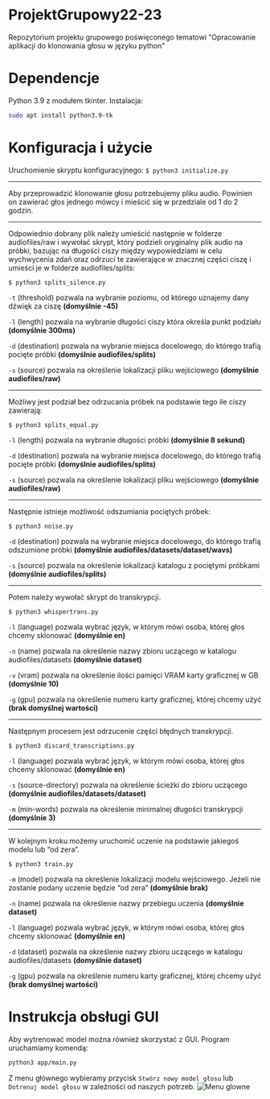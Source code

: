 # ProjektGrupowy22-23

Repozytorium projektu grupowego poświęconego tematowi "Opracowanie aplikacji do klonowania głosu w języku python"

# Dependencje
Python 3.9 z modułem tkinter.
Instalacja:
```bash
sudo apt install python3.9-tk
```

# Konfiguracja i użycie
Uruchomienie skryptu konfiguracyjnego:
`$ python3 initialize.py`
<hr>
Aby przeprowadzić klonowanie głosu potrzebujemy pliku audio. Powinien on zawierać głos jednego mówcy i mieścić się w przedziale od 1 do 2 godzin.
<hr>
Odpowiednio dobrany plik należy umieścić następnie w folderze audiofiles/raw i wywołać skrypt, który podzieli oryginalny plik audio na próbki, bazując na długości ciszy między wypowiedziami w celu wychwycenia zdań oraz odrzuci te zawierające w znacznej części ciszę i umieści je w folderze audiofiles/splits:

`$ python3 splits_silence.py`

`-t` (threshold) pozwala na wybranie poziomu, od którego uznajemy dany dźwięk za ciszę **(domyślnie -45)**

`-l` (length) pozwala na wybranie długości ciszy która określa punkt podziału **(domyślnie 300ms)**

`-d` (destination) pozwala na wybranie miejsca docelowego, do którego trafią pocięte próbki **(domyślnie audiofiles/splits)**

`-s` (source) pozwala na określenie lokalizacji pliku wejściowego **(domyślnie audiofiles/raw)**
<hr>
Możliwy jest podział bez odrzucania próbek na podstawie tego ile ciszy zawierają:

`$ python3 splits_equal.py`

`-l` (length) pozwala na wybranie długości próbki **(domyślnie 8 sekund)**

`-d` (destination) pozwala na wybranie miejsca docelowego, do którego trafią pocięte próbki **(domyślnie audiofiles/splits)**

`-s` (source) pozwala na określenie lokalizacji pliku wejściowego **(domyślnie audiofiles/raw)**
<hr>
Następnie istnieje możliwość odszumiania pociętych próbek:

`$ python3 noise.py`

`-d` (destination) pozwala na wybranie miejsca docelowego, do którego trafią odszumione próbki **(domyślnie audiofiles/datasets/dataset/wavs)**

`-s` (source) pozwala na określenie lokalizacji katalogu z pociętymi próbkami **(domyślnie audiofiles/splits)**
<hr>
Potem należy wywołać skrypt do transkrypcji.

`$ python3 whispertrans.py`

`-l` (language) pozwala wybrać język, w którym mówi osoba, której głos chcemy sklonować **(domyślnie en)**

`-n` (name) pozwala na określenie nazwy zbioru uczącego w katalogu audiofiles/datasets **(domyślnie dataset)**

`-v` (vram) pozwala na określenie ilości pamięci VRAM karty graficznej w GB **(domyślnie 10)**

`-g` (gpu) pozwala na określenie numeru karty graficznej, której chcemy użyć **(brak domyślnej wartości)**
<hr>
Następnym procesem jest odrzucenie części błędnych transkrypcji.

`$ python3 discard_transcriptions.py` 

`-l` (language) pozwala wybrać język, w którym mówi osoba, której głos chcemy sklonować **(domyślnie en)**

`-s` (source-directory) pozwala na określenie ścieżki do zbioru uczącego **(domyślnie audiofiles/datasets/dataset)**

`-m` (min-words) pozwala na określenie minimalnej długości transkrypcji **(domyślnie 3)**
<hr>
W kolejnym kroku możemy uruchomić uczenie na podstawie jakiegoś modelu lub “od zera”.

`$ python3 train.py`

`-m` (model) pozwala na określenie lokalizacji modelu wejściowego. Jeżeli nie zostanie podany uczenie będzie “od zera” **(domyślnie brak)**

`-n` (name) pozwala na określenie nazwy przebiegu uczenia **(domyślnie dataset)**

`-l` (language) pozwala wybrać język, w którym mówi osoba, której głos chcemy sklonować **(domyślnie en)**

`-d` (dataset) pozwala na określenie nazwy zbioru uczącego w katalogu audiofiles/datasets **(domyślnie dataset)**

`-g` (gpu) pozwala na określenie numeru karty graficznej, której chcemy użyć **(brak domyślnej wartości)**

# Instrukcja obsługi GUI

Aby wytrenować model można również skorzystać z GUI. Program uruchamiamy komendą:
```bash
python3 app/main.py
```
Z menu głównego wybieramy przycisk `Stwórz nowy model głosu` lub `Dotrenuj model głosu` w zależności od naszych potrzeb.
![Menu glowne](https://github.com/MAJ0RRR/ProjektGrupowy22-23/blob/main/gui_images/choose_audio.png)